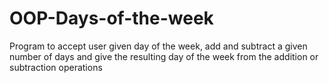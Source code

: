 # OOP-Days-of-the-week
Program to accept user given day of the week, add and subtract a given number of days and give the resulting day of the week from the addition or subtraction operations
